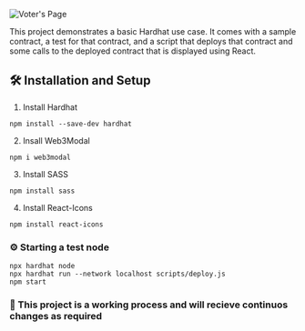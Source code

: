 ![Voter's Page](src/components/assets/screenShot.png)

This project demonstrates a basic Hardhat use case. It comes with a sample contract, a test for that contract, and a script that deploys that contract and some calls to the deployed contract that is displayed using React. 
 
## 🛠 Installation and Setup

1. Install Hardhat
```
npm install --save-dev hardhat
```
2. Insall Web3Modal
```
npm i web3modal
```
3. Install SASS
```
npm install sass
```
4. Install React-Icons
```
npm install react-icons
```

### ⚙️ Starting a test node
```
npx hardhat node
npx hardhat run --network localhost scripts/deploy.js
npm start
```
### 🚨 This project is a working process and will recieve continuos changes as required
